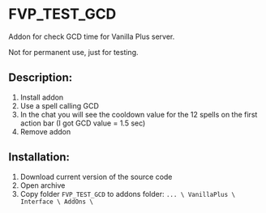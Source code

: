 # FVP_TEST_GCD
Addon for check GCD time for Vanilla Plus server.

Not for permanent use, just for testing.

## Description:
1. Install addon
2. Use a spell calling GCD
3. In the chat you will see the cooldown value for the 12 spells on the first action bar (I got GCD value = 1.5 sec)
4. Remove addon

## Installation:
1. Download current version of the source code
2. Open archive
3. Copy folder `FVP_TEST_GCD` to addons folder: `... \ VanillaPlus \ Interface \ AddOns \`
